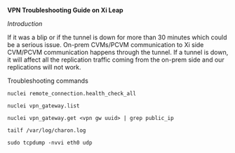 **VPN Troubleshooting Guide on Xi Leap**

*Introduction*

If it was a blip or if the tunnel is down for more than 30 minutes which could be a serious issue. On-prem CVMs/PCVM communication to Xi side CVM/PCVM communication happens through the tunnel. If a tunnel is down, it will affect all the replication traffic coming from the on-prem side and our replications will not work.



Troubleshooting commands

```
nuclei remote_connection.health_check_all  
```

```
nuclei vpn_gateway.list
```

```
nuclei vpn_gateway.get <vpn gw uuid> | grep public_ip
```

```
tailf /var/log/charon.log
```

```
sudo tcpdump -nvvi eth0 udp
```

